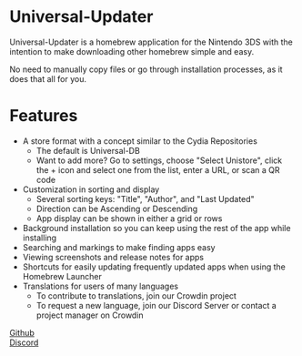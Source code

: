 # Universal-Updater

Universal-Updater is a homebrew application for the Nintendo 3DS with the intention to make downloading other homebrew simple and easy.
 
No need to manually copy files or go through installation processes, as it does that all for you.

# Features

 - A store format with a concept similar to the Cydia Repositories
	- The default is Universal-DB
	- Want to add more? Go to settings, choose "Select Unistore", click the + icon and select one from the list, enter a URL, or scan a QR code
 - Customization in sorting and display
	- Several sorting keys: "Title", "Author", and "Last Updated"
	- Direction can be Ascending or Descending
	- App display can be shown in either a grid or rows
 - Background installation so you can keep using the rest of the app while installing
 - Searching and markings to make finding apps easy
 - Viewing screenshots and release notes for apps
 - Shortcuts for easily updating frequently updated apps when using the Homebrew Launcher
 - Translations for users of many languages
	- To contribute to translations, join our Crowdin project
	- To request a new language, join our Discord Server or contact a project manager on Crowdin
	
[Github](https://github.com/Universal-Team/Universal-Updater)   
[Discord](https://universal-team.net/discord)  